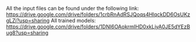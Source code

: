 All the input files can be found under the following link: https://drive.google.com/drive/folders/1crbRnAdRSJQoqs4HlqckDD6OsUKzgLZj?usp=sharing
All trained models: https://drive.google.com/drive/folders/1DNI6OAokrmIHD0xkLjyA0JE5dYEzBug8?usp=sharing
